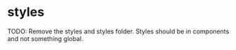 # styles

TODO: Remove the styles and styles folder. Styles should be in components and not something global.
